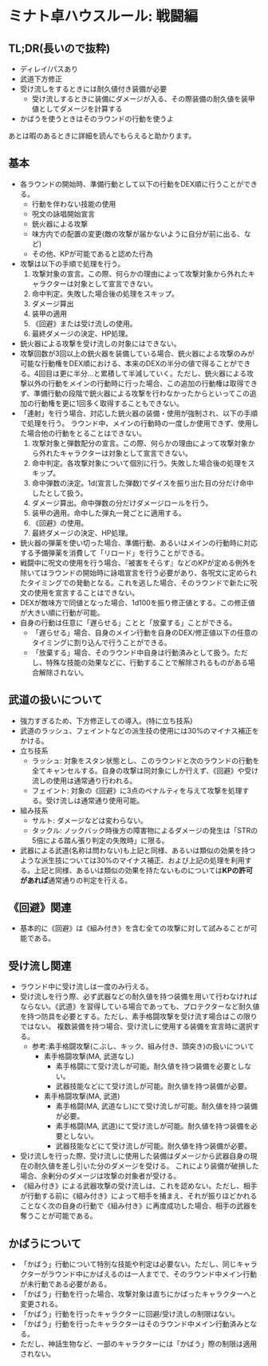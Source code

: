 # ミナト卓ハウスルール: 戦闘編

## TL;DR(長いので抜粋)

- ディレイ/パスあり
- 武道下方修正
- 受け流しをするときには耐久値付き装備が必要
  - 受け流しするときに装備にダメージが入る、その際装備の耐久値を装甲値としてダメージを計算する
- かばうを使うときはそのラウンドの行動を使うよ

あとは暇のあるときに詳細を読んでもらえると助かります。

## 基本

- 各ラウンドの開始時、準備行動として以下の行動をDEX順に行うことができる。
  - 行動を伴わない技能の使用
  - 呪文の詠唱開始宣言
  - 銃火器による攻撃
  - 味方内での配置の変更(敵の攻撃が届かないように自分が前に出る、など)
  - その他、KPが可能であると認めた行為
- 攻撃は以下の手順で処理を行う。
  1. 攻撃対象の宣言。この際、何らかの理由によって攻撃対象から外れたキャラクターは対象として宣言できない。
  1. 命中判定。失敗した場合後の処理をスキップ。
  1. ダメージ算出
  1. 装甲の適用
  1. 《回避》または受け流しの使用。
  1. 最終ダメージの決定、HP処理。
- 銃火器による攻撃を受け流しの対象にはできない。
- 攻撃回数が3回以上の銃火器を装備している場合、銃火器による攻撃のみが可能な行動権をDEX順における、本来のDEXの半分の値で得ることができる。4回目は更に半分...と累積して半減していく。ただし、銃火器による攻撃以外の行動をメインの行動時に行った場合、この追加の行動権は取得できず、準備行動の段階で銃火器による攻撃を行わなかったからといってこの追加の行動権を更に1回多く取得することもできない。
- 「連射」を行う場合、対応した銃火器の装備・使用が強制され、以下の手順で処理を行う。
  ラウンド中、メインの行動時の一度しか使用できず、使用した場合他の行動をとることはできない。
  1. 攻撃対象と弾数配分の宣言。この際、何らかの理由によって攻撃対象から外れたキャラクターは対象として宣言できない。
  1. 命中判定。各攻撃対象について個別に行う。失敗した場合後の処理をスキップ。
  1. 命中弾数の決定。1d(宣言した弾数)でダイスを振り出た目の分だけ命中したとして扱う。
  1. ダメージ算出。命中弾数の分だけダメージロールを行う。
  1. 装甲の適用。命中した弾丸一発ごとに適用する。
  1. 《回避》の使用。
  1. 最終ダメージの決定、HP処理。
- 銃火器の弾薬を使い切った場合、準備行動、あるいはメインの行動時に対応する予備弾薬を消費して「リロード」を行うことができる。
- 戦闘中に呪文の使用を行う場合、『被害をそらす』などのKPが定める例外を除いてはラウンドの開始時に詠唱宣言を行う必要があり、各呪文に定められたタイミングでの発動となる。これを逃した場合、そのラウンドで新たに呪文の使用を宣言することはできない。
- DEXが敵味方で同値となった場合、1d100を振り修正値とする。この修正値が大きい順に行動が可能。
- 自身の行動は任意に「遅らせる」ことと「放棄する」ことができる。
  - 「遅らせる」場合、自身のメイン行動を自身のDEX/修正値以下の任意のタイミングに割り込んで行うことができる。
  - 「放棄する」場合、そのラウンド中自身は行動済みとして扱う。ただし、特殊な技能の効果などに、行動することで解除されるものがある場合解除されない。

## 武道の扱いについて

- 強力すぎるため、下方修正しての導入。(特に立ち技系)
- 武道のラッシュ、フェイントなどの派生技の使用には30%のマイナス補正をかける。
- 立ち技系
  - ラッシュ: 対象をスタン状態とし、このラウンドと次のラウンドの行動を全てキャンセルする。自身の攻撃は同対象にしか行えず、《回避》や受け流しの使用は通常通り行われる。
  - フェイント: 対象の《回避》に3点のペナルティを与えて攻撃を処理する。受け流しは通常通り使用可能。
- 組み技系
  - サルト: ダメージなどは変わらない。
  - タックル: ノックバック時後方の障害物によるダメージの発生は「STRの5倍による踏ん張り判定の失敗時」に限る。
- 武器による武道(名称は問わない)も上記と同様、あるいは類似の効果を持つような派生技については30%のマイナス補正、および上記の処理を利用する。上記と同様、あるいは類似の効果を持たないものについては**KPの許可があれば**通常通りの判定を行える。

## 《回避》関連

- 基本的に《回避》は《組み付き》を含む全ての攻撃に対して試みることが可能である。

## 受け流し関連

- ラウンド中に受け流しは一度のみ行える。
- 受け流しを行う際、必ず武器などの耐久値を持つ装備を用いて行わなければならない。《武道》を習得している場合であっても、プロテクターなど耐久値を持つ防具を必要とする。ただし、素手格闘攻撃を受け流す場合はこの限りではない。
  複数装備を持つ場合、受け流しに使用する装備を宣言時に選択する。
  - 参考:素手格闘攻撃(こぶし、キック、組み付き、頭突き)の扱いについて
    - 素手格闘攻撃(MA, 武道なし)
      - 素手格闘にて受け流しが可能。耐久値を持つ装備を必要としない。
      - 武器技能などにて受け流しが可能。耐久値を持つ装備が必要。
    - 素手格闘攻撃(MA, 武道)
      - 素手格闘(MA, 武道なし)にて受け流しが可能。耐久値を持つ装備が必要。
      - 素手格闘(MA, 武道)にて受け流しが可能。耐久値を持つ装備を必要としない。
      - 武器技能などにて受け流しが可能。耐久値を持つ装備が必要。
- 受け流しを行った際、受け流しに使用した装備はダメージから武器自身の現在の耐久値を差し引いた分のダメージを受ける。
  これにより装備が破損した場合、余剰分のダメージは攻撃の対象者が受ける。
- 《組み付き》による武器攻撃の受け流しは、これを認めない。ただし、相手が行動する前に《組み付き》によって相手を捕まえ、それが振りほどかれることなく次の自身の行動で《組み付き》に再度成功した場合、相手の武器を奪うことが可能である。

## かばうについて

- 「かばう」行動について特別な技能や判定は必要ない。ただし、同じキャラクターがラウンド中にかばえるのは一人までで、そのラウンド中メイン行動が未行動である必要がある。
- 「かばう」行動を行った場合、攻撃対象は直ちにかばったキャラクターへと変更される。
- 「かばう」行動を行ったキャラクターに回避/受け流しの制限はない。
- 「かばう」行動を行ったキャラクターはそのラウンド中メイン行動済みとなる。
- ただし、神話生物など、一部のキャラクターには「かばう」際の制限は適用されない。
